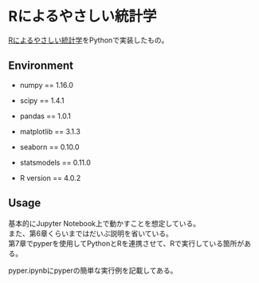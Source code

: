 # Rによるやさしい統計学
[Rによるやさしい統計学](https://shop.ohmsha.co.jp/shop/shopdetail.html?brandcode=000000001781&search=978-4-274-06710-5&sort=)をPythonで実装したもの。

## Environment
* numpy == 1.16.0
* scipy == 1.4.1
* pandas == 1.0.1
* matplotlib == 3.1.3
* seaborn == 0.10.0
* statsmodels == 0.11.0

* R version == 4.0.2

## Usage
基本的にJupyter Notebook上で動かすことを想定している。\
また、第6章くらいまではだいぶ説明を省いている。\
第7章でpyperを使用してPythonとRを連携させて、Rで実行している箇所がある。

pyper.ipynbにpyperの簡単な実行例を記載してある。
